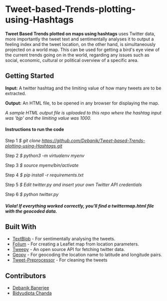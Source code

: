 # Tweet-based-Trends-plotting-using-Hashtags
**Tweet Based Trends plotted on maps using hashtags** uses Twitter data, more importantly the tweet text and sentimentally analyses it to output a feeling index and the tweet location, on the other hand, is simultaneously projected on a world map. This can be used for getting a bird's eye view of the current trends going on in the world, regarding any issues such as social, economic, cultural or political overview of a specific area. 

## Getting Started
**Input:** A twitter hashtag and the limiting value of how many tweets are to be extracted. 

**Output:** An HTML file, to be opened in any browser for displaying the map. 

*A sample HTML output file is uploaded to this repo where the hashtag input was 'bjp' and the limiting value was 1000.*

#### Instructions to run the code
Step 1
_$ git clone https://github.com/Debanik/Tweet-based-Trends-plotting-using-Hashtags.git_

Step 2
_$ python3 -m virtualenv myenv_

Step 3
_$ source myenv/bin/activate_

Step 4
_$ pip install -r requirements.txt_

Step 5
_$ Edit twitter.py and insert your own Twitter API credentials_

Step 6
_$ python twitter.py_

##### Viola! If everything worked correctly, you'll find a _twittermap.html_ file with the geocoded data.


## Built With
- [TextBlob](https://textblob.readthedocs.io/en/dev/) - For sentimentally analysing the tweets. 
- [Folium](https://github.com/python-visualization/folium) - For creating a Leaflet map from location parameters. 
- [Tweepy](http://www.tweepy.org/) - An open source API for fetching twitter data. 
- [Geopy](https://pypi.org/project/geopy/) - For geocoding the location name to latitude and longitude pairs. 
- [Tweet-Preprocessor](https://pypi.org/project/tweet-preprocessor/) - For cleaning the tweets

## Contributors 
- [Debanik Banerjee](https://github.com/Debanik)
- [Bidyudipta Chanda](https://github.com/bidyutchanda)

